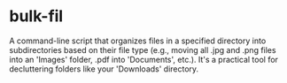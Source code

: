 # bulk-fil
A command-line script that organizes files in a specified directory into subdirectories based on their file type (e.g., moving all .jpg and .png files into an 'Images' folder, .pdf into 'Documents', etc.). It's a practical tool for decluttering folders like your 'Downloads' directory.

